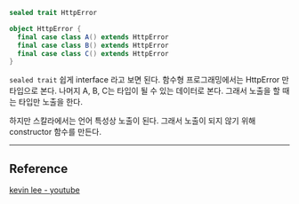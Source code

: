 ```scala
sealed trait HttpError

object HttpError {
  final case class A() extends HttpError
  final case class B() extends HttpError
  final case class C() extends HttpError
}
```

`sealed trait` 쉽게 interface 라고 보면 된다. 함수형 프로그래밍에서는 HttpError 만 타입으로 본다. 
나머지 A, B, C는 타입이 될 수 있는 데이터로 본다. 그래서 노출을 할 때는 타입만 노출을 한다.

하지만 스칼라에서는 언어 특성상 노출이 된다. 그래서 노출이 되지 않기 위해 constructor 함수를 만든다.

---

## Reference

[kevin lee - youtube](https://youtu.be/6oBT0TlsVPs?t=2152)
